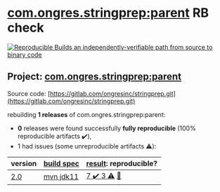 [com.ongres.stringprep:parent](https://search.maven.org/artifact/com.ongres.stringprep/parent/) RB check
=======

[![Reproducible Builds](https://reproducible-builds.org/images/logos/rb.svg) an independently-verifiable path from source to binary code](https://reproducible-builds.org/)

## Project: [com.ongres.stringprep:parent](https://search.maven.org/artifact/com.ongres.stringprep/parent/)

Source code: [https://gitlab.com/ongresinc/stringprep.git](https://gitlab.com/ongresinc/stringprep.git)

rebuilding **1 releases** of com.ongres.stringprep:parent:
- **0** releases were found successfully **fully reproducible** (100% reproducible artifacts :heavy_check_mark:),
- 1 had issues (some unreproducible artifacts :warning:):

| version | [build spec](BUILDSPEC.md) | [result](https://reproducible-builds.org/docs/jvm/): reproducible? |
| -- | --------- | ------ |
| [2.0](https://search.maven.org/artifact/com.ongres.stringprep/parent/2.0/pom) | [mvn jdk11](stringprep-2.0.buildspec) | [7 :heavy_check_mark:  3 :warning:](parent-2.0.buildcompare) [:memo:](https://github.com/jvm-repo-rebuild/reproducible-central/blob/master/content/com/ongres/stringprep/parent-2.0.diffoscope) |
